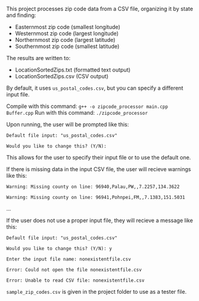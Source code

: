 This project processes zip code data from a CSV file, organizing it by state and finding:
- Easternmost zip code (smallest longitude)
- Westernmost zip code (largest longitude)
- Northernmost zip code (largest latitude)
- Southernmost zip code (smallest latitude)

The results are written to:
- LocationSortedZips.txt (formatted text output)
- LocationSortedZips.csv (CSV output)

By default, it uses `us_postal_codes.csv`, but you can specify a different input file.

Compile with this command:
`g++ -o zipcode_processor main.cpp Buffer.cpp`
Run with this command:
`./zipcode_processor`

Upon running, the user will be prompted like this:

`Default file input: "us_postal_codes.csv"`

`Would you like to change this? (Y/N):`

This allows for the user to specify their input file or to use the default one.

If there is missing data in the input CSV file, the user will recieve warnings like this:

`Warning: Missing county on line: 96940,Palau,PW,,7.2257,134.3622`

`Warning: Missing county on line: 96941,Pohnpei,FM,,7.1383,151.5031`

...

If the user does not use a proper input file, they will recieve a message like this:

`Default file input: "us_postal_codes.csv"`

`Would you like to change this? (Y/N): y`

`Enter the input file name: nonexistentfile.csv`

`Error: Could not open the file nonexistentfile.csv`

`Error: Unable to read CSV file: nonexistentfile.csv`

`sample_zip_codes.csv` is given in the project folder to use as a tester file.